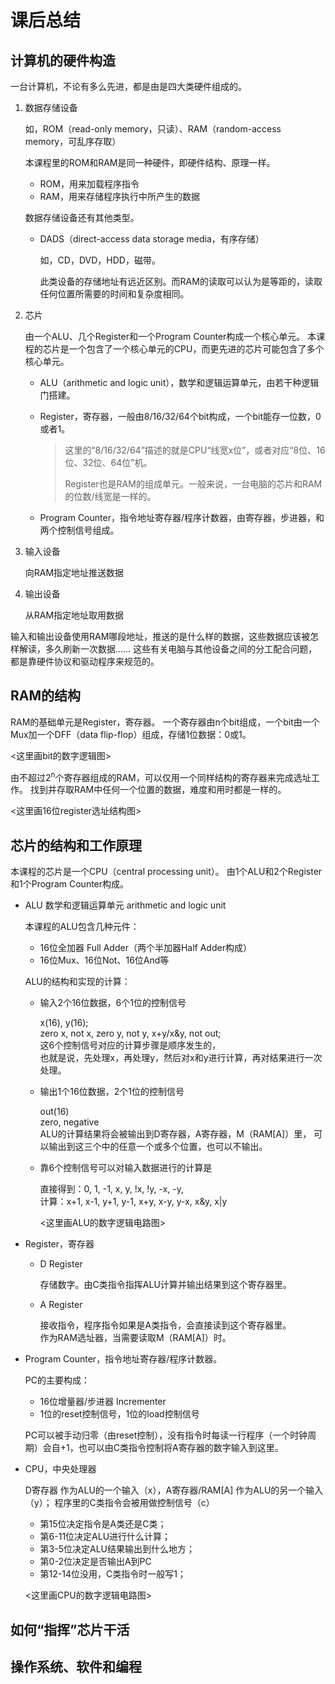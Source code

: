 # 课后总结
## 计算机的硬件构造

一台计算机，不论有多么先进，都是由是四大类硬件组成的。

1. 数据存储设备

   如，ROM（read-only memory，只读）、RAM（random-access memory，可乱序存取）
   
   本课程里的ROM和RAM是同一种硬件，即硬件结构、原理一样。

   - ROM，用来加载程序指令
   - RAM，用来存储程序执行中所产生的数据

   数据存储设备还有其他类型。
    
   - DADS（direct-access data storage media，有序存储）
   
     如，CD，DVD，HDD，磁带。

     此类设备的存储地址有远近区别。而RAM的读取可以认为是等距的，读取任何位置所需要的时间和复杂度相同。

2. 芯片

   由一个ALU、几个Register和一个Program Counter构成一个核心单元。
   本课程的芯片是一个包含了一个核心单元的CPU，而更先进的芯片可能包含了多个核心单元。
  
   - ALU（arithmetic and logic unit），数学和逻辑运算单元，由若干种逻辑门搭建。

   - Register，寄存器，一般由8/16/32/64个bit构成，一个bit能存一位数，0或者1。
     > 这里的“8/16/32/64”描述的就是CPU“线宽x位”，或者对应“8位、16位、32位、64位”机。
     >
     > Register也是RAM的组成单元。一般来说，一台电脑的芯片和RAM的位数/线宽是一样的。
     
   - Program Counter，指令地址寄存器/程序计数器，由寄存器，步进器，和两个控制信号组成。
    
4. 输入设备
  
   向RAM指定地址推送数据
  
5. 输出设备

   从RAM指定地址取用数据

输入和输出设备使用RAM哪段地址，推送的是什么样的数据，这些数据应该被怎样解读，多久刷新一次数据……
这些有关电脑与其他设备之间的分工配合问题，都是靠硬件协议和驱动程序来规范的。
  
## RAM的结构

   RAM的基础单元是Register，寄存器。
   一个寄存器由n个bit组成，一个bit由一个Mux加一个DFF（data flip-flop）组成，存储1位数据：0或1。
   
   <这里画bit的数字逻辑图>
   
   由不超过2<sup>n</sup>个寄存器组成的RAM，可以仅用一个同样结构的寄存器来完成选址工作。
   找到并存取RAM中任何一个位置的数据，难度和用时都是一样的。
   
   <这里画16位register选址结构图>
   
## 芯片的结构和工作原理

   本课程的芯片是一个CPU（central processing unit）。
   由1个ALU和2个Register和1个Program Counter构成。

 - ALU 数学和逻辑运算单元 arithmetic and logic unit

   本课程的ALU包含几种元件：
   - 16位全加器 Full Adder（两个半加器Half Adder构成）
   - 16位Mux、16位Not、16位And等

   ALU的结构和实现的计算：
   - 输入2个16位数据，6个1位的控制信号

     x(16), y(16);<br>
     zero x, not x, zero y, not y, x+y/x&y, not out; <br>
     这6个控制信号对应的计算步骤是顺序发生的，<br>
     也就是说，先处理x，再处理y，然后对x和y进行计算，再对结果进行一次处理。
     
   - 输出1个16位数据，2个1位的控制信号

     out(16)<br>
     zero, negative<br>
     ALU的计算结果将会被输出到D寄存器，A寄存器，M（RAM[A]）里，
     可以输出到这三个中的任意一个或多个位置，也可以不输出。
     
   - 靠6个控制信号可以对输入数据进行的计算是

     直接得到：0, 1, -1, x, y, !x, !y, -x, -y, <br>
     计算：x+1, x-1, y+1, y-1, x+y, x-y, y-x, x&y, x|y

     <这里画ALU的数字逻辑电路图>
          
 - Register，寄存器
   
   - D Register

     存储数字。由C类指令指挥ALU计算并输出结果到这个寄存器里。
     
   - A Register

     接收指令，程序指令如果是A类指令，会直接读到这个寄存器里。<br>
     作为RAM选址器，当需要读取M（RAM[A]）时。
     
- Program Counter，指令地址寄存器/程序计数器。
  
  PC的主要构成：
   - 16位增量器/步进器 Incrementer
   - 1位的reset控制信号，1位的load控制信号

  PC可以被手动归零（由reset控制），没有指令时每读一行程序（一个时钟周期）会自+1，也可以由C类指令控制将A寄存器的数字输入到这里。
     
 - CPU，中央处理器
   
   D寄存器 作为ALU的一个输入（x），A寄存器/RAM[A] 作为ALU的另一个输入（y）；
   程序里的C类指令会被用做控制信号（c）
   - 第15位决定指令是A类还是C类；
   - 第6-11位决定ALU进行什么计算；
   - 第3-5位决定ALU结果输出到什么地方；
   - 第0-2位决定是否输出A到PC
   - 第12-14位没用，C类指令时一般写1；
   
   <这里画CPU的数字逻辑电路图>
    
## 如何“指挥”芯片干活
## 
## 操作系统、软件和编程
